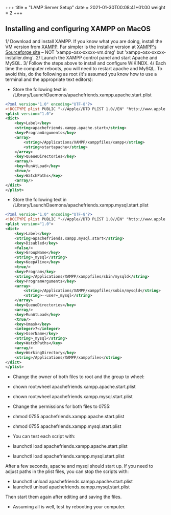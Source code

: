 +++
title = "LAMP Server Setup"
date = 2021-01-30T00:08:41+01:00
weight = 2
+++


## Installing and configuring XAMPP on MacOS

1/ Download and install XAMPP. If you know what you are doing, install the VM version from <a href="http://www.apachefriends.org/en/xampp.html" target="_blank">XAMPP</a>. Far simpler is the installer version at <a href="https://sourceforge.net/projects/xampp/files/XAMPP%20Mac%20OS%20X/" target="_blank">XAMPP's Sourceforge site</a> – NOT 'xampp-osx-xxxxx-vm.dmg' but 'xampp-osx-xxxxx-installer.dmg'.
2/ Launch the XAMPP control panel and start Apache and MySQL.
3/ Follow the steps above to install and configure WIKINDX.
4/ Each time the computer reboots, you will need to restart apache and MySQL. To avoid this, do the following as root (it's assumed you know how to use a terminal and the appropriate text editors):

* Store the following text in /Library/LaunchDaemons/apachefriends.xampp.apache.start.plist

```xml
<?xml version="1.0" encoding="UTF-8"?>
<!DOCTYPE plist PUBLIC "-//Apple//DTD PLIST 1.0//EN" "http://www.apple.com/DTDs/PropertyList-1.0.dtd">
<plist version="1.0">
<dict>
	<key>Label</key>
	<string>apachefriends.xampp.apache.start</string>
	<key>ProgramArguments</key>
	<array>
		<string>/Applications/XAMPP/xamppfiles/xampp</string>
		<string>startapache</string>
	</array>
	<key>QueueDirectories</key>
	<array/>
	<key>RunAtLoad</key>
	<true/>
	<key>WatchPaths</key>
	<array/>
</dict>
</plist>
```

* Store the following text in /Library/LaunchDaemons/apachefriends.xampp.mysql.start.plist<br>

```xml
<?xml version="1.0" encoding="UTF-8"?>
<!DOCTYPE plist PUBLIC "-//Apple//DTD PLIST 1.0//EN" "http://www.apple.com/DTDs/PropertyList-1.0.dtd">
<plist version="1.0">
<dict>
	<key>Label</key>
	<string>apachefriends.xampp.mysql.start</string>
	<key>Disabled</key>
	<false/>
	<key>GroupName</key>
	<string>_mysql</string>
	<key>KeepAlive</key>
	<true/>
	<key>Program</key>
	<string>/Applications/XAMPP/xamppfiles/sbin/mysqld</string>
	<key>ProgramArguments</key>
	<array>
		<string>/Applications/XAMPP/xamppfiles/sobin/mysqld</string>
		<string>--user=_mysql</string>
	</array>
	<key>QueueDirectories</key>
	<array/>
	<key>RunAtLoad</key>
	<true/>
	<key>Umask</key>
	<integer>7</integer>
	<key>UserName</key>
	<string>_mysql</string>
	<key>WatchPaths</key>
	<array/>
	<key>WorkingDirectory</key>
	<string>/Applications/XAMPP/xamppfiles</string>
</dict>
</plist>
```

* Change the owner of both files to root and the group to wheel:

* chown root:wheel apachefriends.xampp.apache.start.plist
* chown root:wheel apachefriends.xampp.mysql.start.plist

* Change the permissions for both files to 0755:

* chmod 0755 apachefriends.xampp.apache.start.plist
* chmod 0755 apachefriends.xampp.mysql.start.plist

* You can test each script with:

* launchctl load apachefriends.xampp.apache.start.plist
* launchctl load apachefriends.xampp.mysql.start.plist

After a few seconds, apache and mysql should start up. If you need to adjust paths in the plist files, you can stop the scripts with:

* launchctl unload apachefriends.xampp.apache.start.plist
* launchctl unload apachefriends.xampp.mysql.start.plist

Then start them again after editing and saving the files.

* Assuming all is well, test by rebooting your computer.
